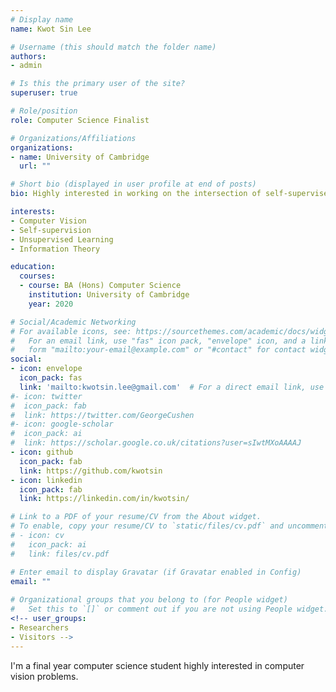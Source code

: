 ```yaml
---
# Display name
name: Kwot Sin Lee

# Username (this should match the folder name)
authors:
- admin

# Is this the primary user of the site?
superuser: true

# Role/position
role: Computer Science Finalist

# Organizations/Affiliations
organizations:
- name: University of Cambridge
  url: ""

# Short bio (displayed in user profile at end of posts)
bio: Highly interested in working on the intersection of self-supervised learning and computer vision.

interests:
- Computer Vision
- Self-supervision
- Unsupervised Learning
- Information Theory

education:
  courses:
  - course: BA (Hons) Computer Science
    institution: University of Cambridge
    year: 2020

# Social/Academic Networking
# For available icons, see: https://sourcethemes.com/academic/docs/widgets/#icons
#   For an email link, use "fas" icon pack, "envelope" icon, and a link in the
#   form "mailto:your-email@example.com" or "#contact" for contact widget.
social:
- icon: envelope
  icon_pack: fas
  link: 'mailto:kwotsin.lee@gmail.com'  # For a direct email link, use "mailto:test@example.org".
#- icon: twitter
#  icon_pack: fab
#  link: https://twitter.com/GeorgeCushen
#- icon: google-scholar
#  icon_pack: ai
#  link: https://scholar.google.co.uk/citations?user=sIwtMXoAAAAJ
- icon: github
  icon_pack: fab
  link: https://github.com/kwotsin
- icon: linkedin
  icon_pack: fab
  link: https://linkedin.com/in/kwotsin/

# Link to a PDF of your resume/CV from the About widget.
# To enable, copy your resume/CV to `static/files/cv.pdf` and uncomment the lines below.  
# - icon: cv
#   icon_pack: ai
#   link: files/cv.pdf

# Enter email to display Gravatar (if Gravatar enabled in Config)
email: ""
  
# Organizational groups that you belong to (for People widget)
#   Set this to `[]` or comment out if you are not using People widget.  
<!-- user_groups:
- Researchers
- Visitors -->
---
```


I'm a final year computer science student highly interested in computer vision problems.